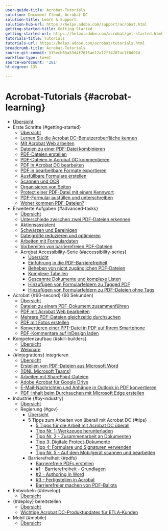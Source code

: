 ```yaml
---
user-guide-title: Acrobat-Tutorials
solution: Document Cloud, Acrobat DC
solution-title: Learn & Support
solution-hub-url: https://helpx.adobe.com/support/acrobat.html
getting-started-title: Getting Started
getting-started-url: https://helpx.adobe.com/acrobat/get-started.html
tutorials-title: Tutorials
tutorials-url: https://helpx.adobe.com/acrobat/tutorials.html
breadcrumb-title: Acrobat-Tutorials
source-git-commit: 315ecb65a53d4f76f5ae12a12ff4207ac1f0d01d
workflow-type: tm+mt
source-wordcount: '281'
ht-degree: 13%

---
```



# Acrobat-Tutorials {#acrobat-learning}

+ [Übersicht](overview.md)
+ Erste Schritte {#getting-started}
   + [Übersicht](getting-started/getting-started-overview.md)
   + [Lernen Sie die Acrobat DC-Benutzeroberfläche kennen](getting-started/get-to-know-the-acrobat-dc-interface.md)
   + [Mit Acrobat Web arbeiten](getting-started/acrobatweb.md)
   + [Dateien zu einer PDF-Datei kombinieren](getting-started/combine-to-pdf.md)
   + [PDF-Dateien erstellen](getting-started/create-pdf.md)
   + [PDF-Dateien in Acrobat DC kommentieren](getting-started/comment-on-pdf-files.md)
   + [PDF in Acrobat DC bearbeiten](getting-started/edit-pdf.md)
   + [PDF in bearbeitbare Formate exportieren](getting-started/export-pdf.md)
   + [Ausfüllbare Formulare erstellen](getting-started/create-fillable-forms.md)
   + [Scannen und OCR](getting-started/scan-and-ocr.md)
   + [Organisieren von Seiten](getting-started/organize.md)
   + [Protect einer PDF-Datei mit einem Kennwort](getting-started/password-protect.md)
   + [PDF-Formular ausfüllen und unterschreiben](getting-started/fill-and-sign.md)
   + [Woher kommen PDF-Dateien?](getting-started/where-do-pdfs-come-from.md)
+ Erweiterte Aufgaben {#advanced-tasks}
   + [Übersicht](advanced-tasks/advanced-tasks-overview.md)
   + [Unterschiede zwischen zwei PDF-Dateien erkennen](advanced-tasks/compare.md)
   + [Aktionsassistent](advanced-tasks/action.md)
   + [Schwärzen und Bereinigen](advanced-tasks/redact.md)
   + [Dateigröße reduzieren und optimieren](advanced-tasks/reduce.md)
   + [Arbeiten mit Formulardaten](advanced-tasks/formdata.md)
   + [Vorbereiten von barrierefreien PDF-Dateien](advanced-tasks/accessibility.md)
   + Acrobat Accessibility-Serie {#accessibility-series}
      + [Übersicht](advanced-tasks/accessibility-series.md)
      + [Einführung in die PDF-Barrierefreiheit](advanced-tasks/accessibilitysession1.md)
      + [Beheben von nicht zugänglichen PDF-Dateien](advanced-tasks/accessibilitysession2.md)
      + [Komplexe Tabellen](advanced-tasks/accessibilitysession3.md)
      + [Gescannte Dokumente und komplexe Listen](advanced-tasks/accessibilitysession4.md)
      + [Hinzufügen von Formularfeldern zu Tagged PDF](advanced-tasks/accessibilitysession5.md)
      + [Hinzufügen von Formularfeldern zu PDF-Dateien ohne Tags](advanced-tasks/accessibilitysession6.md)
+ Acrobat {#60-second} (60 Sekunden)
   + [Übersicht](60-second/60-second-overview.md)
   + [Dateien zu einem PDF-Dokument zusammenführen](60-second/combine-to-one-pdf.md)
   + [PDF mit Acrobat Web bearbeiten](60-second/edit.md)
   + [Mehrere PDF-Dateien gleichzeitig durchsuchen](60-second/search.md)
   + [PDF mit Fotos erstellen](60-second/photo.md)
   + [Konvertieren einer PPT-Datei in PDF auf Ihrem Smartphone](60-second/phone.md)
   + [PDF-Kommentare auf InDesign laden](60-second/indesign.md)
+ Kompetenzaufbau {#skill-builders}
   + [Übersicht](skill-builder/skill-builder-overview.md)
   + [Webinare](skill-builder/skill-builder-webinars.md)
+ {#integrations} integrieren
   + [Übersicht](integrate/integrate-overview.md)
   + [Erstellen von PDF-Dateien aus Microsoft Word](integrate/createfromword.md)
   + [[!DNL Microsoft Teams]](integrate/acrobatandteams.md)
   + [Arbeiten mit SharePoint-Dateien](integrate/acrobatandsp.md)
   + [Adobe Acrobat für Google Drive](integrate/acrobatandgoogle.md)
   + [E-Mail-Nachrichten und Anhänge in Outlook in PDF konvertieren](integrate/outlook.md)
   + [PDF-Inhalt beim Durchsuchen mit Microsoft Edge erstellen](integrate/edge.md)
+ Industrie {#by-industry}
   + [Übersicht](industry/industry-overview.md)
   + Regierung {#gov}
      + [Übersicht](industry/gov/gov-overview.md)
      + 5 Tipps zum Arbeiten von überall mit Acrobat DC {#tips}
         + [5 Tipps für die Arbeit mit Acrobat DC überall](industry/gov/5-tips-for-working-anywhere-with-acrobat-dc-for-government.md)
         + [Tipp Nr. 1: Werkzeuge herunterladen](industry/gov/get-your-tools.md)
         + [Tipp Nr. 2 - Zusammenarbeit an Dokumenten](industry/gov/collaborate-on-documents.md)
         + [Tipp 3: Digitale Protect-Dokumente](industry/gov/protect-digital-documents.md)
         + [Tipp 4: Formulare und Signaturen verwenden](industry/gov/work-with-forms-and-signatures.md)
         + [Tipp Nr. 5 - Auf dem Mobilgerät scannen und bearbeiten](industry/gov/scan-and-edit-on-mobile.md)
      + Barrierefreiheit {#pdfs}
         + [Barrierefreie PDFs erstellen](industry/gov/making-pdfs-accessible.md)
         + [#1 - Barrierefreiheit - Grundlagen](industry/gov/understanding-accessibility.md)
         + [#2 - Authoring in Word](industry/gov/authoring-in-word.md)
         + [#3 - Fertigstellen in Acrobat](industry/gov/finishing-in-acrobat.md)
         + [Barrierefreier machen von PDF-Ballots](industry/gov/making-pdf-ballots-accessible.md)
+ Entwickeln {#develop}
   + [Übersicht](develop/develop-overview.md)
+ {#deploy} bereitstellen
   + [Übersicht](deploy/deploy-overview.md)
   + [Wichtige Acrobat DC-Produktupdates für ETLA-Kunden](deploy/signentitlementchanges.md)
+ Mobil {#mobile}
   + [Übersicht](mobile/mobile-overview.md)